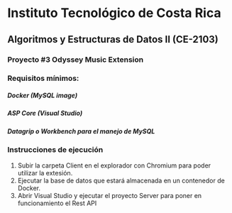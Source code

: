 # Instituto Tecnológico de Costa Rica 
## Algoritmos y Estructuras de Datos II (CE-2103)
### Proyecto #3 Odyssey Music Extension

### Requisitos mínimos:

##### Docker (MySQL image)
##### ASP Core (Visual Studio)
##### Datagrip o Workbench para el manejo de MySQL

### Instrucciones de ejecución

1. Subir la carpeta Client en el explorador con Chromium para poder utilizar la extesión.
2. Ejecutar la base de datos que estará almacenada en un contenedor de Docker.
3. Abrir Visual Studio y ejecutar el proyecto Server para poner en funcionamiento el Rest API


